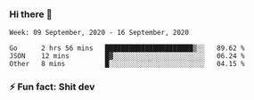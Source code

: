 ### Hi there 👋
<!--START_SECTION:waka-->
```text
Week: 09 September, 2020 - 16 September, 2020

Go      2 hrs 56 mins   ██████████████████████▒░░   89.62 % 
JSON    12 mins         █▓░░░░░░░░░░░░░░░░░░░░░░░   06.24 % 
Other   8 mins          █░░░░░░░░░░░░░░░░░░░░░░░░   04.15 % 
```
<!--END_SECTION:waka-->
<!--
**TG4LAaron/TG4LAaron** is a ✨ _special_ ✨ repository because its `README.md` (this file) appears on your GitHub profile.

Here are some ideas to get you started:

- 🔭 I’m currently working on ...
- 🌱 I’m currently learning ...
- 👯 I’m looking to collaborate on ...
- 🤔 I’m looking for help with ...
- 💬 Ask me about ...
- 📫 How to reach me: ...
- 😄 Pronouns: ...
- ⚡ Fun fact: ...
-->
### ⚡ Fun fact: Shit dev
